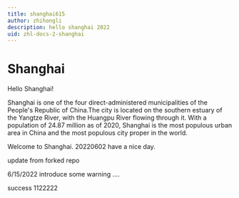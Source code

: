 ```yaml
---
title: shanghai615
author: zhihongli
description: hello shanghai 2022
uid: zhl-docs-2-shanghai
---
```

# Shanghai
Hello Shanghai!

Shanghai is one of the four direct-administered municipalities of the People's Republic of China.The city is located on the southern estuary of the Yangtze River, with the Huangpu River flowing through it. With a population of 24.87 million as of 2020, Shanghai is the most populous urban area in China and the most populous city proper in the world. 

Welcome to Shanghai. 20220602 have a nice day.

update from forked repo 

6/15/2022 introduce some warning ....

success 1122222